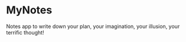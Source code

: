 # MyNotes
Notes app to write down your plan, your imagination, your illusion, your terrific thought!
